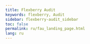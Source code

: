 ```yaml
---
title: Flexberry Audit
keywords: flexberry, Audit
sidebar: flexberry-audit_sidebar
toc: false
permalink: ru/fau_landing_page.html
lang: ru
---
```

